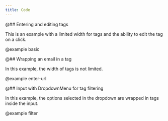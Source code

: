 ```yaml
---
title: Code
---
```


@## Entering and editing tags

This is an example with a limited width for tags and the ability to edit the tag on a click.

@example basic

@## Wrapping an email in a tag

In this example, the width of tags is not limited.

@example enter-url

@## Input with DropdownMenu for tag filtering

In this example, the options selected in the dropdown are wrapped in tags inside the input.

@example filter

